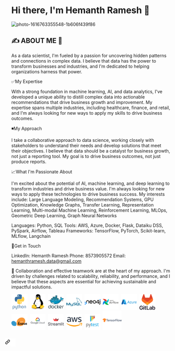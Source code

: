
# Hi there, I'm Hemanth Ramesh 👋

![photo-1616763355548-1b606f439f86](https://raw.githubusercontent.com/abhisheknaiidu/abhisheknaiidu/master/code.gif)

## ✍️ ABOUT ME 💼

As a data scientist, I'm fueled by a passion for uncovering hidden patterns and connections in complex data. I believe that data has the power to transform businesses and industries, and I'm dedicated to helping organizations harness that power.

✅My Expertise

With a strong foundation in machine learning, AI, and data analytics, I've developed a unique ability to distill complex data into actionable recommendations that drive business growth and improvement. My expertise spans multiple industries, including healthcare, finance, and retail, and I'm always looking for new ways to apply my skills to drive business outcomes.

◾My Approach

I take a collaborative approach to data science, working closely with stakeholders to understand their needs and develop solutions that meet their objectives. I believe that data should be a catalyst for business growth, not just a reporting tool. My goal is to drive business outcomes, not just produce reports.

📈What I'm Passionate About

I'm excited about the potential of AI, machine learning, and deep learning to transform industries and drive business value. I'm always looking for new ways to apply these technologies to drive business success. My interests include:
Large Language Modeling, Recommendation Systems, GPU Optimization, Knowledge Graphs, Transfer Learning, Representation Learning, Multi-modal Machine Learning, Reinforcement Learning, MLOps, Geometric Deep Learning, Graph Neural Networks

Languages: Python, SQL
Tools: AWS, Azure, Docker, Flask, Dataiku DSS, PySpark, Airflow, Tableau
Frameworks: TensorFlow, PyTorch, Scikit-learn, MLflow, Langchain

🤝Get in Touch

LinkedIn: Hemanth Ramesh
Phone: 8573905572
Email: hemanthramesh.data@gmail.com

🤝 Collaboration and effective teamwork are at the heart of my approach. I'm driven by challenges related to scalability, reliability, and performance, and I believe that these aspects are essential for achieving sustainable and impactful solutions.

<div> 
   <img src= "https://github.com/devicons/devicon/blob/master/icons/python/python-original-wordmark.svg" title="PYTHON" alt="PYTHON" width="50" height="50"/>&nbsp;
   <img src= "https://github.com/devicons/devicon/blob/master/icons/linux/linux-original.svg" title="Linux" alt="Linux" width="50" height="50"/>&nbsp;
   <img src = "https://github.com/devicons/devicon/blob/master/icons/docker/docker-original-wordmark.svg" title="Docker" alt= "Docker" width="50" height = "50"/>&nbsp;
   <img src = "https://github.com/devicons/devicon/blob/master/icons/mysql/mysql-plain-wordmark.svg" title="Mysql" alt = "Mysql" width="50" height ="50"/>&nbsp;
   <img src = "https://github.com/devicons/devicon/blob/master/icons/neo4j/neo4j-original-wordmark.svg" title ="neo4j" alt= "neo4j" width="50" height ="50"/>&nbsp;
   <img src = "https://github.com/devicons/devicon/blob/master/icons/apacheairflow/apacheairflow-original-wordmark.svg" title ="Airflow" alt= "Airflow" width="50" height ="50"/>&nbsp;
   <img src = "https://github.com/devicons/devicon/blob/master/icons/azure/azure-original-wordmark.svg" title ="Azure" alt= "Azure" width="50" height ="50"/>&nbsp;
   <img src = "https://github.com/devicons/devicon/blob/master/icons/gitlab/gitlab-original-wordmark.svg" title ="Gitlab" alt= "Gitlab" width="50" height ="50"/>&nbsp;
   <img src = "https://github.com/devicons/devicon/blob/master/icons/scikitlearn/scikitlearn-original.svg" title ="SKlearn" alt= "SKlearn" width="50" height ="50"/>&nbsp;
   <img src = "https://github.com/devicons/devicon/blob/master/icons/googlecloud/googlecloud-original-wordmark.svg" title ="GCP" alt= "GCP" width="50" height ="50"/>&nbsp;
   <img src = "https://github.com/devicons/devicon/blob/master/icons/streamlit/streamlit-original-wordmark.svg" title ="Streamlit" alt= "Streamlit" width="50" height ="50"/>&nbsp;
   <img src = "https://github.com/devicons/devicon/blob/master/icons/amazonwebservices/amazonwebservices-original-wordmark.svg" title ="AWS" alt= "AWS" width="50" height ="50"/>&nbsp;
   <img src = "https://github.com/devicons/devicon/blob/master/icons/pytest/pytest-original-wordmark.svg" title ="Test" alt= "Test" width="50" height ="50"/>&nbsp;
   <img src = "https://github.com/devicons/devicon/blob/master/icons/tensorflow/tensorflow-original-wordmark.svg" title ="Tensorflow" alt= "Tensorflow" width="60" height ="60"/>&nbsp;
</div>

<h2 dir="auto" style="box-sizing: border-box; margin-top: 24px; margin-bottom: 16px; font-size: 1.5em; font-weight: 600; line-height: 1.25; padding-bottom: 0.3em; border-bottom: 1px solid var(--color-border-muted);"><a id="user-content--profile-hits-counter-" class="anchor" aria-hidden="true" href="https://github.com/alexandresanlim/Badges4-README.md-Profile#-profile-hits-counter-" style="box-sizing: border-box; background-color: rgb(255, 255, 255); color: var(--color-accent-fg); text-decoration: none; transition: color 80ms cubic-bezier(0.33, 1, 0.68, 1) 0s, background-color, box-shadow, border-color; float: left; padding-right: 4px; margin-left: -20px; line-height: 1; font-family: -apple-system, BlinkMacSystemFont, &quot;Segoe UI&quot;, Helvetica, Arial, sans-serif, &quot;Apple Color Emoji&quot;, &quot;Segoe UI Emoji&quot;; font-size: 24px; font-style: normal; font-variant-ligatures: normal; font-variant-caps: normal; font-weight: 600; letter-spacing: normal; orphans: 2; text-align: start; text-indent: 0px; text-transform: none; white-space: normal; widows: 2; word-spacing: 0px; -webkit-text-stroke-width: 0px;"><svg class="octicon octicon-link" viewBox="0 0 16 16" version="1.1" width="16" height="16" aria-hidden="true"><path fill-rule="evenodd" d="M7.775 3.275a.75.75 0 001.06 1.06l1.25-1.25a2 2 0 112.83 2.83l-2.5 2.5a2 2 0 01-2.83 0 .75.75 0 00-1.06 1.06 3.5 3.5 0 004.95 0l2.5-2.5a3.5 3.5 0 00-4.95-4.95l-1.25 1.25zm-4.69 9.64a2 2 0 010-2.83l2.5-2.5a2 2 0 012.83 0 .75.75 0 001.06-1.06 3.5 3.5 0 00-4.95 0l-2.5 2.5a3.5 3.5 0 004.95 4.95l1.25-1.25a.75.75 0 00-1.06-1.06l-1.25 1.25a2 2 0 01-2.83 0z"></path></svg></a><g-emoji class="g-emoji" alias="dart" fallback-src="https://github.githubassets.com/images/icons/emoji/unicode/1f3af.png" style="box-sizing: border-box; display: inline-block; min-width: 1ch; font-family: &quot;Apple Color Emoji&quot;, &quot;Segoe UI Emoji&quot;, &quot;Segoe UI Symbol&quot;; font-size: 1.25em; font-weight: 400; line-height: 1; vertical-align: -0.075em; font-style: normal; color: rgb(36, 41, 47); font-variant-ligatures: normal; font-variant-caps: normal; letter-spacing: normal; orphans: 2; text-align: start; text-indent: 0px; text-transform: none; white-space: normal; widows: 2; word-spacing: 0px; -webkit-text-stroke-width: 0px; background-color: rgb(255, 255, 255); text-decoration-thickness: initial; text-decoration-style: initial; text-decoration-color: initial;"><br class="Apple-interchange-newline"><!--EndFragment-->
</body>
</html>

